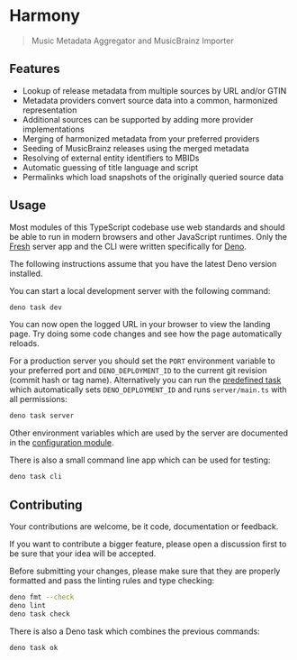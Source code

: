# Harmony

> Music Metadata Aggregator and MusicBrainz Importer

## Features

- Lookup of release metadata from multiple sources by URL and/or GTIN
- Metadata providers convert source data into a common, harmonized representation
- Additional sources can be supported by adding more provider implementations
- Merging of harmonized metadata from your preferred providers
- Seeding of MusicBrainz releases using the merged metadata
- Resolving of external entity identifiers to MBIDs
- Automatic guessing of title language and script
- Permalinks which load snapshots of the originally queried source data

## Usage

Most modules of this TypeScript codebase use web standards and should be able to run in modern browsers and other JavaScript runtimes.
Only the [Fresh] server app and the CLI were written specifically for [Deno].

The following instructions assume that you have the latest Deno version installed.

You can start a local development server with the following command:

```sh
deno task dev
```

You can now open the logged URL in your browser to view the landing page.
Try doing some code changes and see how the page automatically reloads.

For a production server you should set the `PORT` environment variable to your preferred port and `DENO_DEPLOYMENT_ID` to the current git revision (commit hash or tag name).
Alternatively you can run the [predefined task](deno.json) which automatically sets `DENO_DEPLOYMENT_ID` and runs `server/main.ts` with all permissions:

```sh
deno task server
```

Other environment variables which are used by the server are documented in the [configuration module](server/config.ts).

There is also a small command line app which can be used for testing:

```sh
deno task cli
```

[Deno]: https://deno.com
[Fresh]: https://fresh.deno.dev

## Contributing

Your contributions are welcome, be it code, documentation or feedback.

If you want to contribute a bigger feature, please open a discussion first to be sure that your idea will be accepted.

Before submitting your changes, please make sure that they are properly formatted and pass the linting rules and type checking:

```sh
deno fmt --check
deno lint
deno task check
```

There is also a Deno task which combines the previous commands:

```sh
deno task ok
```
